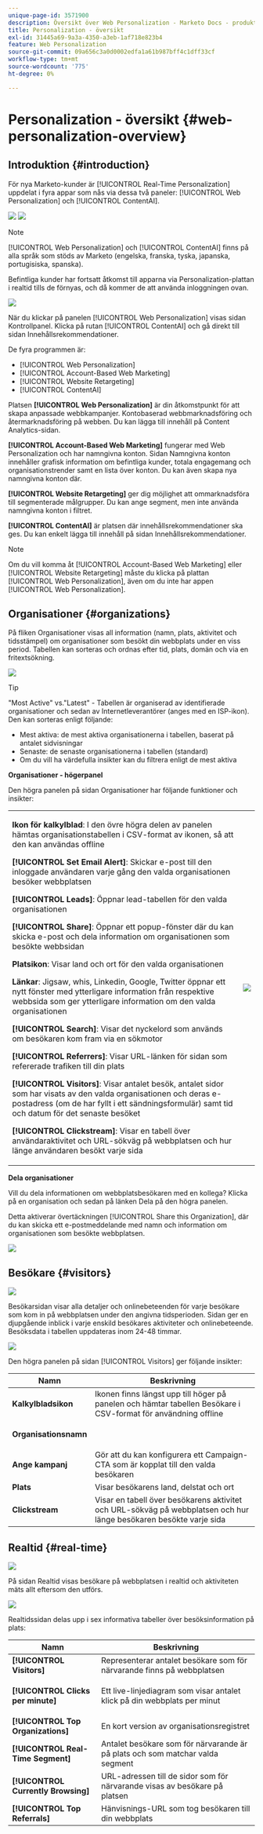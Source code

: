 ```yaml
---
unique-page-id: 3571900
description: Översikt över Web Personalization - Marketo Docs - produktdokumentation
title: Personalization - översikt
exl-id: 31445a69-9a3a-4350-a3eb-1af718e823b4
feature: Web Personalization
source-git-commit: 09a656c3a0d0002edfa1a61b987bff4c1dff33cf
workflow-type: tm+mt
source-wordcount: '775'
ht-degree: 0%

---
```


# Personalization - översikt {#web-personalization-overview}

## Introduktion {#introduction}

För nya Marketo-kunder är [!UICONTROL Real-Time Personalization] uppdelat i fyra appar som nås via dessa två paneler: [!UICONTROL Web Personalization] och [!UICONTROL ContentAI].

![](assets/pasted-image-at-2016-03-23-02-45-pm.png) ![](assets/mlm-homepage-content-ai-281-29.png)

>[!NOTE]
>
>[!UICONTROL Web Personalization] och [!UICONTROL ContentAI] finns på alla språk som stöds av Marketo (engelska, franska, tyska, japanska, portugisiska, spanska).

Befintliga kunder har fortsatt åtkomst till apparna via Personalization-plattan i realtid tills de förnyas, och då kommer de att använda inloggningen ovan.

![](assets/image2016-2-9-8-3a52-3a32.png)

När du klickar på panelen [!UICONTROL Web Personalization] visas sidan Kontrollpanel. Klicka på rutan [!UICONTROL ContentAI] och gå direkt till sidan Innehållsrekommendationer.

De fyra programmen är:

* [!UICONTROL Web Personalization]
* [!UICONTROL Account-Based Web Marketing]
* [!UICONTROL Website Retargeting]
* [!UICONTROL ContentAI]

Platsen **[!UICONTROL Web Personalization]** är din åtkomstpunkt för att skapa anpassade webbkampanjer. Kontobaserad webbmarknadsföring och återmarknadsföring på webben. Du kan lägga till innehåll på Content Analytics-sidan.

**[!UICONTROL Account-Based Web Marketing]** fungerar med Web Personalization och har namngivna konton. Sidan Namngivna konton innehåller grafisk information om befintliga kunder, totala engagemang och organisationstrender samt en lista över konton. Du kan även skapa nya namngivna konton där.

**[!UICONTROL Website Retargeting]** ger dig möjlighet att ommarknadsföra till segmenterade målgrupper. Du kan ange segment, men inte använda namngivna konton i filtret.

**[!UICONTROL ContentAI]** är platsen där innehållsrekommendationer ska ges. Du kan enkelt lägga till innehåll på sidan Innehållsrekommendationer.

>[!NOTE]
>
>Om du vill komma åt [!UICONTROL Account-Based Web Marketing] eller [!UICONTROL Website Retargeting] måste du klicka på plattan [!UICONTROL Web Personalization], även om du inte har appen [!UICONTROL Web Personalization].

## Organisationer {#organizations}

På fliken Organisationer visas all information (namn, plats, aktivitet och tidsstämpel) om organisationer som besökt din webbplats under en viss period. Tabellen kan sorteras och ordnas efter tid, plats, domän och via en fritextsökning.

![](assets/image2014-11-10-19-3a23-3a18.png)

>[!TIP]
>
>&quot;Most Active&quot; vs.&quot;Latest&quot; - Tabellen är organiserad av identifierade organisationer och sedan av Internetleverantörer (anges med en ISP-ikon). Den kan sorteras enligt följande:
>
>* Mest aktiva: de mest aktiva organisationerna i tabellen, baserat på antalet sidvisningar
>* Senaste: de senaste organisationerna i tabellen (standard)
>* Om du vill ha värdefulla insikter kan du filtrera enligt de mest aktiva

**Organisationer - högerpanel**

Den högra panelen på sidan Organisationer har följande funktioner och insikter:

<table>
 <tbody>
  <tr>
   <td><p><strong>Ikon för kalkylblad</strong>: I den övre högra delen av panelen hämtas organisationstabellen i CSV-format av ikonen, så att den kan användas offline</p><p><strong>[!UICONTROL Set Email Alert]</strong>: Skickar e-post till den inloggade användaren varje gång den valda organisationen besöker webbplatsen</p><p><strong>[!UICONTROL Leads]</strong>: Öppnar lead-tabellen för den valda organisationen</p><p><strong>[!UICONTROL Share]</strong>: Öppnar ett popup-fönster där du kan skicka e-post och dela information om organisationen som besökte webbsidan</p><p><strong>Platsikon</strong>: Visar land och ort för den valda organisationen</p><p><strong>Länkar</strong>: Jigsaw, whis, Linkedin, Google, Twitter öppnar ett nytt fönster med ytterligare information från respektive webbsida som ger ytterligare information om den valda organisationen</p><p><strong>[!UICONTROL Search]</strong>: Visar det nyckelord som används om besökaren kom fram via en sökmotor</p><p><strong>[!UICONTROL Referrers]</strong>: Visar URL-länken för sidan som refererade trafiken till din plats</p><p><strong>[!UICONTROL Visitors]</strong>: Visar antalet besök, antalet sidor som har visats av den valda organisationen och deras e-postadress (om de har fyllt i ett sändningsformulär) samt tid och datum för det senaste besöket</p><p><strong>[!UICONTROL Clickstream]</strong>: Visar en tabell över användaraktivitet och URL-sökväg på webbplatsen och hur länge användaren besökt varje sida</p></td>
   <td><img src="assets/image2014-11-10-19-3a22-3a47.png" data-linked-resource-id="5046291" data-linked-resource-type="attachment" data-base-url="https://docs.marketo.com" data-linked-resource-container-id="3571900"></td>
  </tr>
 </tbody>
</table>

**Dela organisationer**

Vill du dela informationen om webbplatsbesökaren med en kollega? Klicka på en organisation och sedan på länken Dela på den högra panelen.

Detta aktiverar övertäckningen [!UICONTROL Share this Organization], där du kan skicka ett e-postmeddelande med namn och information om organisationen som besökte webbplatsen.

![](assets/image2014-11-10-19-3a25-3a42.png)

## Besökare {#visitors}

![](assets/wp-vis.jpg)

Besökarsidan visar alla detaljer och onlinebeteenden för varje besökare som kom in på webbplatsen under den angivna tidsperioden. Sidan ger en djupgående inblick i varje enskild besökares aktiviteter och onlinebeteende. Besöksdata i tabellen uppdateras inom 24-48 timmar.

![](assets/image2014-11-10-19-3a45-3a49.png)

Den högra panelen på sidan [!UICONTROL Visitors] ger följande insikter:

<table>
 <thead>
  <tr>
   <th colspan="1" rowspan="1">Namn</th>
   <th colspan="1" rowspan="1">Beskrivning</th>
  </tr>
 </thead>
 <tbody>
  <tr>
   <td colspan="1" rowspan="1"><strong>Kalkylbladsikon</strong></td>
   <td colspan="1" rowspan="1">Ikonen finns längst upp till höger på panelen och hämtar tabellen Besökare i CSV-format för användning offline</td>
  </tr>
  <tr>
   <td colspan="1" rowspan="1"><p><strong>Organisationsnamn</strong></p></td>
   <td colspan="1" rowspan="1"> </td>
  </tr>
  <tr>
   <td colspan="1" rowspan="1"><strong>Ange kampanj</strong></td>
   <td colspan="1" rowspan="1">Gör att du kan konfigurera ett Campaign-CTA som är kopplat till den valda besökaren</td>
  </tr>
  <tr>
   <td colspan="1"><strong>Plats</strong></td>
   <td colspan="1">Visar besökarens land, delstat och ort</td>
  </tr>
  <tr>
   <td colspan="1" rowspan="1"><strong>Clickstream</strong></td>
   <td colspan="1" rowspan="1">Visar en tabell över besökarens aktivitet och URL-sökväg på webbplatsen och hur länge besökaren besökte varje sida</td>
  </tr>
 </tbody>
</table>

## Realtid {#real-time}

![](assets/wp-real.jpg)

På sidan Realtid visas besökare på webbplatsen i realtid och aktiviteten mäts allt eftersom den utförs.

![](assets/image2014-11-10-19-3a49-3a55.png)

Realtidssidan delas upp i sex informativa tabeller över besöksinformation på plats:

<table>
 <thead>
  <tr>
   <th colspan="1" rowspan="1">Namn</th>
   <th colspan="1" rowspan="1">Beskrivning</th>
  </tr>
 </thead>
 <tbody>
  <tr>
   <td colspan="1" rowspan="1"><strong>[!UICONTROL Visitors]</strong></td>
   <td colspan="1" rowspan="1"> Representerar antalet besökare som för närvarande finns på webbplatsen</td>
  </tr>
  <tr>
   <td colspan="1" rowspan="1"><p><strong>[!UICONTROL Clicks per minute]</strong></p></td>
   <td colspan="1" rowspan="1"> Ett live-linjediagram som visar antalet klick på din webbplats per minut</td>
  </tr>
  <tr>
   <td colspan="1" rowspan="1"><strong>[!UICONTROL Top Organizations]</strong></td>
   <td colspan="1" rowspan="1">En kort version av organisationsregistret</td>
  </tr>
  <tr>
   <td colspan="1"><strong>[!UICONTROL Real-Time Segment]</strong></td>
   <td colspan="1">Antalet besökare som för närvarande är på plats och som matchar valda segment</td>
  </tr>
  <tr>
   <td colspan="1"><strong>[!UICONTROL Currently Browsing]</strong></td>
   <td colspan="1">URL-adressen till de sidor som för närvarande visas av besökare på platsen</td>
  </tr>
  <tr>
   <td colspan="1" rowspan="1"><strong>[!UICONTROL Top Referrals]</strong></td>
   <td colspan="1" rowspan="1">Hänvisnings-URL som tog besökaren till din webbplats</td>
  </tr>
 </tbody>
</table>
